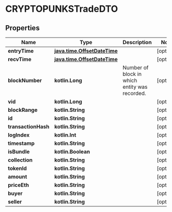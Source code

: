 
# CRYPTOPUNKSTradeDTO

## Properties
Name | Type | Description | Notes
------------ | ------------- | ------------- | -------------
**entryTime** | [**java.time.OffsetDateTime**](java.time.OffsetDateTime.md) |  |  [optional]
**recvTime** | [**java.time.OffsetDateTime**](java.time.OffsetDateTime.md) |  |  [optional]
**blockNumber** | **kotlin.Long** | Number of block in which entity was recorded. |  [optional]
**vid** | **kotlin.Long** |  |  [optional]
**blockRange** | **kotlin.String** |  |  [optional]
**id** | **kotlin.String** |  |  [optional]
**transactionHash** | **kotlin.String** |  |  [optional]
**logIndex** | **kotlin.Int** |  |  [optional]
**timestamp** | **kotlin.String** |  |  [optional]
**isBundle** | **kotlin.Boolean** |  |  [optional]
**collection** | **kotlin.String** |  |  [optional]
**tokenId** | **kotlin.String** |  |  [optional]
**amount** | **kotlin.String** |  |  [optional]
**priceEth** | **kotlin.String** |  |  [optional]
**buyer** | **kotlin.String** |  |  [optional]
**seller** | **kotlin.String** |  |  [optional]




